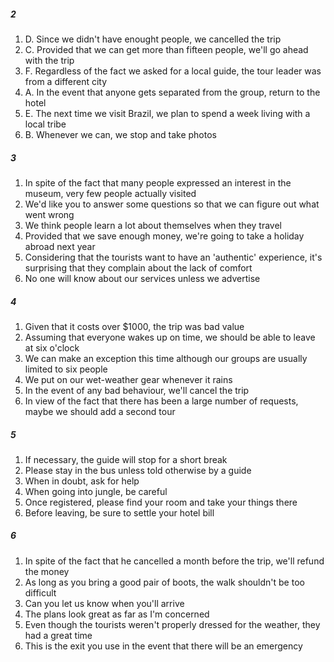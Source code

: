 ##### 2
1. D. Since we didn't have enought people, we cancelled the trip 
2. C. Provided that we can get more than fifteen people, we'll go ahead with the trip 
3. F. Regardless of the fact we asked for a local guide, the tour leader was from a different city 
4. A. In the event that anyone gets separated from the group, return to the hotel 
5. E. The next time we visit Brazil, we plan to spend a week living with a local tribe 
6. B. Whenever we can, we stop and take photos 

##### 3
1. In spite of the fact that many people expressed an interest in the museum, very few people actually visited
2. We'd like you to answer some questions so that we can figure out what went wrong
3. We think people learn a lot about themselves when they travel
4. Provided that we save enough money, we're going to take a holiday abroad next year
5. Considering that the tourists want to have an 'authentic' experience, it's surprising that they complain about the lack of comfort
6. No one will know about our services unless we advertise

##### 4
1. Given that it costs over $1000, the trip was bad value
2. Assuming that everyone wakes up on time, we should be able to leave at six o'clock
3. We can make an exception this time although our groups are usually limited to six people
4. We put on our wet-weather gear whenever it rains
5. In the event of any bad behaviour, we'll cancel the trip
6. In view of the fact that there has been a large number of requests, maybe we should add a second tour

##### 5
1. If necessary, the guide will stop for a short break
2. Please stay in the bus unless told otherwise by a guide
3. When in doubt, ask for help
4. When going into jungle, be careful
5. Once registered, please find your room and take your things there
6. Before leaving, be sure to settle your hotel bill

##### 6
1. In spite of the fact that he cancelled a month before the trip, we'll refund the money
2. As long as you bring a good pair of boots, the walk shouldn't be too difficult
3. Can you let us know when you'll arrive
4. The plans look great as far as I'm concerned
5. Even though the tourists weren't properly dressed for the weather, they had a great time
6. This is the exit you use in the event that there will be an emergency

